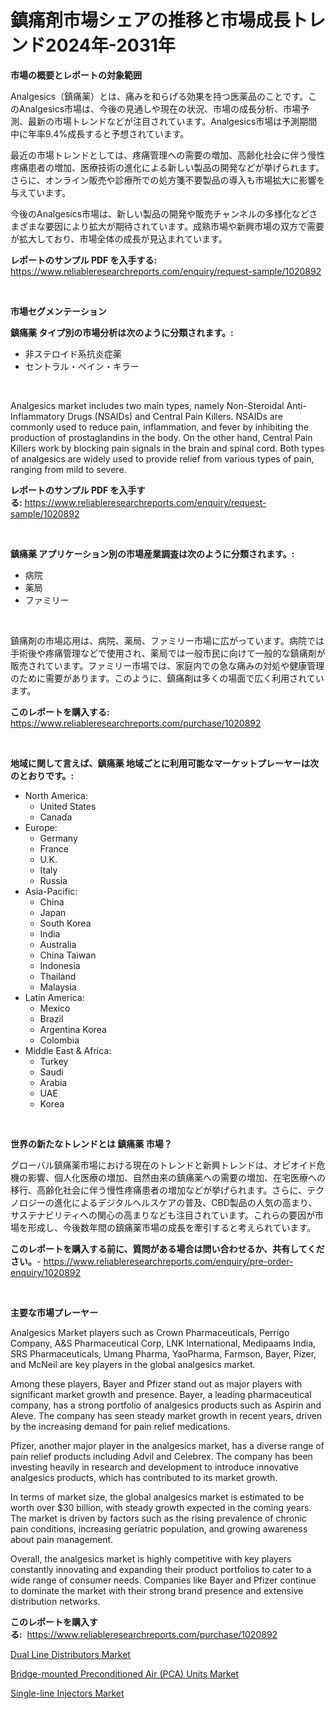 <p><h1>鎮痛剤市場シェアの推移と市場成長トレンド2024年-2031年</h1></p><p><strong>市場の概要とレポートの対象範囲</strong></p>
<p><p>Analgesics（鎮痛薬）とは、痛みを和らげる効果を持つ医薬品のことです。このAnalgesics市場は、今後の見通しや現在の状況、市場の成長分析、市場予測、最新の市場トレンドなどが注目されています。Analgesics市場は予測期間中に年率9.4%成長すると予想されています。</p><p>最近の市場トレンドとしては、疼痛管理への需要の増加、高齢化社会に伴う慢性疼痛患者の増加、医療技術の進化による新しい製品の開発などが挙げられます。さらに、オンライン販売や診療所での処方箋不要製品の導入も市場拡大に影響を与えています。</p><p>今後のAnalgesics市場は、新しい製品の開発や販売チャンネルの多様化などさまざまな要因により拡大が期待されています。成熟市場や新興市場の双方で需要が拡大しており、市場全体の成長が見込まれています。</p></p>
<p><strong>レポートのサンプル PDF を入手する:</strong> <a href="https://www.reliableresearchreports.com/enquiry/request-sample/1020892">https://www.reliableresearchreports.com/enquiry/request-sample/1020892</a></p>
<p>&nbsp;</p>
<p><strong>市場セグメンテーション</strong></p>
<p><strong>鎮痛薬 タイプ別の市場分析は次のように分類されます。:</strong></p>
<p><ul><li>非ステロイド系抗炎症薬</li><li>セントラル・ペイン・キラー</li></ul></p>
<p>&nbsp;</p>
<p><p>Analgesics market includes two main types, namely Non-Steroidal Anti-Inflammatory Drugs (NSAIDs) and Central Pain Killers. NSAIDs are commonly used to reduce pain, inflammation, and fever by inhibiting the production of prostaglandins in the body. On the other hand, Central Pain Killers work by blocking pain signals in the brain and spinal cord. Both types of analgesics are widely used to provide relief from various types of pain, ranging from mild to severe.</p></p>
<p><strong>レポートのサンプル PDF を入手する:</strong>&nbsp;<a href="https://www.reliableresearchreports.com/enquiry/request-sample/1020892">https://www.reliableresearchreports.com/enquiry/request-sample/1020892</a></p>
<p>&nbsp;</p>
<p><strong> 鎮痛薬 アプリケーション別の市場産業調査は次のように分類されます。:</strong></p>
<p><ul><li>病院</li><li>薬局</li><li>ファミリー</li></ul></p>
<p>&nbsp;</p>
<p><p>鎮痛剤の市場応用は、病院、薬局、ファミリー市場に広がっています。病院では手術後や疼痛管理などで使用され、薬局では一般市民に向けて一般的な鎮痛剤が販売されています。ファミリー市場では、家庭内での急な痛みの対処や健康管理のために需要があります。このように、鎮痛剤は多くの場面で広く利用されています。</p></p>
<p><strong>このレポートを購入する:</strong>&nbsp; <a href="https://www.reliableresearchreports.com/purchase/1020892">https://www.reliableresearchreports.com/purchase/1020892</a></p>
<p>&nbsp;</p>
<p><strong>地域に関して言えば、鎮痛薬 地域ごとに利用可能なマーケットプレーヤーは次のとおりです。:</strong></p>
<p><ul>
    <li>
        North America:
        <ul>
            <li>United States</li>
            <li>Canada</li>
        </ul>
    </li>
    <li>
        Europe:
        <ul>
            <li>Germany</li>
            <li>France</li>
            <li>U.K.</li>
            <li>Italy</li>
            <li>Russia</li>
        </ul>
    </li>
    <li>
        Asia-Pacific:
        <ul>
            <li>China</li>
            <li>Japan</li>
            <li>South Korea</li>
            <li>India</li>
            <li>Australia</li>
            <li>China Taiwan</li>
            <li>Indonesia</li>
            <li>Thailand</li>
            <li>Malaysia</li>
        </ul>
    </li>
    <li>
        Latin America:
        <ul>
            <li>Mexico</li>
            <li>Brazil</li>
            <li>Argentina Korea</li>
            <li>Colombia</li>
        </ul>
    </li>
    <li>
        Middle East & Africa:
        <ul>
            <li>Turkey</li>
            <li>Saudi</li>
            <li>Arabia</li>
            <li>UAE</li>
            <li>Korea</li>
        </ul>
    </li>
    </ul></p>
<p>&nbsp;</p>
<p><strong>世界の新たなトレンドとは 鎮痛薬 市場？</strong></p>
<p><p>グローバル鎮痛薬市場における現在のトレンドと新興トレンドは、オピオイド危機の影響、個人化医療の増加、自然由来の鎮痛薬への需要の増加、在宅医療への移行、高齢化社会に伴う慢性疼痛患者の増加などが挙げられます。さらに、テクノロジーの進化によるデジタルヘルスケアの普及、CBD製品の人気の高まり、サステナビリティへの関心の高まりなども注目されています。これらの要因が市場を形成し、今後数年間の鎮痛薬市場の成長を牽引すると考えられています。</p></p>
<p><strong>このレポートを購入する前に、質問がある場合は問い合わせるか、共有してください。</strong>- <a href="https://www.reliableresearchreports.com/enquiry/pre-order-enquiry/1020892">https://www.reliableresearchreports.com/enquiry/pre-order-enquiry/1020892</a></p>
<p>&nbsp;</p>
<p><strong>主要な市場プレーヤー</strong></p>
<p><p>Analgesics Market players such as Crown Pharmaceuticals, Perrigo Company, A&S Pharmaceutical Corp, LNK International, Medipaams India, SRS Pharmaceuticals, Umang Pharma, YaoPharma, Farmson, Bayer, Pizer, and McNeil are key players in the global analgesics market.</p><p>Among these players, Bayer and Pfizer stand out as major players with significant market growth and presence. Bayer, a leading pharmaceutical company, has a strong portfolio of analgesics products such as Aspirin and Aleve. The company has seen steady market growth in recent years, driven by the increasing demand for pain relief medications.</p><p>Pfizer, another major player in the analgesics market, has a diverse range of pain relief products including Advil and Celebrex. The company has been investing heavily in research and development to introduce innovative analgesics products, which has contributed to its market growth.</p><p>In terms of market size, the global analgesics market is estimated to be worth over $30 billion, with steady growth expected in the coming years. The market is driven by factors such as the rising prevalence of chronic pain conditions, increasing geriatric population, and growing awareness about pain management.</p><p>Overall, the analgesics market is highly competitive with key players constantly innovating and expanding their product portfolios to cater to a wide range of consumer needs. Companies like Bayer and Pfizer continue to dominate the market with their strong brand presence and extensive distribution networks.</p></p>
<p><strong>このレポートを購入する:</strong>&nbsp;&nbsp;<a href="https://www.reliableresearchreports.com/purchase/1020892">https://www.reliableresearchreports.com/purchase/1020892</a></p>
<p><p><a href="https://view.publitas.com/reportprime-1/global-dual-line-distributors-market-by-types-applications-and-major-players-with-regional-growth-rate-analysis-and-development-situation-from-2023-to-2030/">Dual Line Distributors Market</a></p><p><a href="https://view.publitas.com/reportprime-1/bridge-mounted-preconditioned-air-pca-units-market-size-furnishes-valuable-information-encompassing-market-share-market-trends-and-projections-spanning-from-2023-to-2030/">Bridge-mounted Preconditioned Air (PCA) Units Market</a></p><p><a href="https://view.publitas.com/reportprime-1/single-line-injectors-market-size-growth-and-forecast-from-2023-2030/">Single-line Injectors Market</a></p></p>